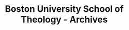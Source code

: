 ---
layout: repo
title: "Boston University School of Theology - Archives"
id: 18063
permalink: repos/18063/
---